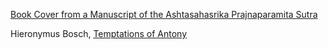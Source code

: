 [Book Cover from a Manuscript of the Ashtasahasrika Prajnaparamita Sutra](https://www.metmuseum.org/art/collection/search/37975)

Hieronymus Bosch, [Temptations of Antony](http://museudearteantiga.pt/collections/european-painting/temptations-of-st-anthony)
